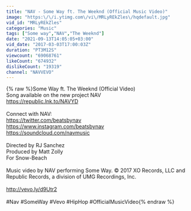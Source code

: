 ```yaml
---
title: "NAV - Some Way ft. The Weeknd (Official Music Video)"
image: "https:\/\/i.ytimg.com\/vi\/MRLyREkZles\/hqdefault.jpg"
vid_id: "MRLyREkZles"
categories: "Music"
tags: ["Some way","NAV","The Weeknd"]
date: "2021-09-13T14:05:05+03:00"
vid_date: "2017-03-03T17:00:03Z"
duration: "PT3M12S"
viewcount: "69068761"
likeCount: "674932"
dislikeCount: "19319"
channel: "NAVVEVO"
---
```

{% raw %}Some Way ft. The Weeknd (Official Video)<br />Song available on the new project NAV<br /><a rel="nofollow" target="blank" href="https://republic.lnk.to/NAVYD">https://republic.lnk.to/NAVYD</a>  <br />  <br />Connect with NAV:<br /><a rel="nofollow" target="blank" href="https://twitter.com/beatsbynav">https://twitter.com/beatsbynav</a><br /><a rel="nofollow" target="blank" href="https://www.instagram.com/beatsbynav">https://www.instagram.com/beatsbynav</a><br /><a rel="nofollow" target="blank" href="https://soundcloud.com/navmusic">https://soundcloud.com/navmusic</a><br /> <br />Directed by RJ Sanchez<br />Produced by Matt Zolly<br />For Snow-Beach<br /> <br />Music video by NAV performing Some Way. © 2017 XO Records, LLC and Republic Records, a division of UMG Recordings, Inc.<br /><br /><a rel="nofollow" target="blank" href="http://vevo.ly/d9Utr2">http://vevo.ly/d9Utr2</a><br /><br />#Nav #SomeWay #Vevo #HipHop #OfficialMusicVideo{% endraw %}
